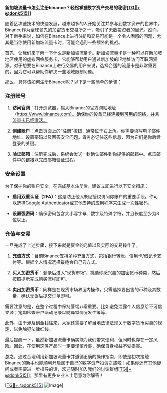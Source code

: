 **新加坡流量卡怎么注册binance？轻松掌握数字资产交易的秘密[[TG💪+ @donk5151](https://t.me/s/donk5151)]**

随着区块链技术的快速发展，越来越多的人开始关注并参与到数字资产的世界中。Binance作为全球领先的加密货币交易所之一，吸引了无数投资者的目光。然而，对于新手来说，如何在Binance上进行注册和交易可能是一个令人困惑的问题，尤其是当你使用新加坡流量卡时，可能会遇到一些额外的挑战。

首先，让我们来了解一下什么是新加坡流量卡。新加坡流量卡是一种可以在新加坡地区使用的虚拟网络服务卡，它能够帮助用户通过新加坡的IP地址访问互联网资源。对于想要在Binance上进行交易的用户来说，选择合适的流量卡是非常重要的，因为它可以帮助你解决一些地域限制问题。

那么，具体该如何注册Binance呢？以下是一些简单的步骤：

### 注册账号

1. **访问官网**：打开浏览器，输入Binance的官方网站地址（https://www.binance.com）。确保你的设备已经连接到可用的网络，并且流量卡已经激活。
   
2. **创建账户**：点击页面上的“注册”按钮，通常位于右上角。你需要填写电子邮件地址、设置密码以及回答安全问题。请务必记住这些信息，因为它们是你后续登录的关键。

3. **验证邮箱**：注册完成后，系统会发送一封确认邮件到你提供的邮箱中。点击邮件中的链接以完成邮箱验证过程。

### 安全设置

为了保护你的账户安全，在完成基本注册后，建议立即进行以下安全措施：

- **启用双重认证（2FA）**：这是防止他人未经授权访问你账户的重要手段。你可以选择Google Authenticator或其他支持的应用程序来生成一次性密码。
  
- **设置强密码**：确保密码包含大小写字母、数字及特殊字符，并且长度至少为8位以上。

### 充值与交易

一旦完成了上述步骤，接下来就是资金的充值以及实际的交易操作了。

1. **充值方式**：目前Binance支持多种充值方式，包括银行转账、信用卡/借记卡支付等。根据个人情况选择最适合自己的方式。

2. **买入加密货币**：登录后进入“现货市场”，挑选你感兴趣的加密货币种类，然后按照提示完成购买流程即可。

3. **卖出加密货币**：同样是在现货市场界面内操作，只需选择要出售的币种及其数量，确认无误后提交订单即可。

需要注意的是，在整个过程中保持警惕非常重要。比如避免泄露个人信息给不可信来源；定期检查账户活动记录以防异常情况发生等等。

此外，由于涉及到金钱往来，大家还需要了解当地法律法规关于数字货币买卖的规定，以免触犯法律红线。

最后提醒一下，虽然新加坡流量卡确实能为我们带来便利，但同时也存在一定风险。因此，在使用这类产品时一定要谨慎行事，确保自身权益不受损害。

总之，通过合理利用新加坡流量卡并遵循正确的操作指南，即使是初次接触Binance的新手也能顺利开启属于自己的数字资产投资之旅啦！如果你还有其他疑问或者需要进一步指导的话，欢迎随时加入我们的讨论群组[[TG💪+ @donk5151](https://t.me/s/donk5151)]，那里有更多专业人士愿意为你解答！

[[TG💪+ @donk5151](https://t.me/s/donk5151) ![Image](https://i.postimg.cc/rwNCRYN7/Snipaste-2025-04-30-17-27-05.png)]
